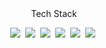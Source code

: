 


<center>Tech Stack</center>
<p align="center">
<img src="https://img.shields.io/badge/Go-9fc9fc?style=flat-square&logo=Go&logoColor=white"/></a>&nbsp
<img src="https://img.shields.io/badge/Python-3766AB?style=flat-square&logo=Python&logoColor=white"/></a>&nbsp
<img src="https://img.shields.io/badge/Django-092E20?style=flat-square&logo=Django&logoColor=white"/></a>&nbsp 
<img src="https://img.shields.io/badge/Azure-011D9C?style=flat-square&logo=microsoft-azure&logoColor=white"/></a>&nbsp 
<img src="https://img.shields.io/badge/GCP-9C0101?style=flat-square&logo=google-cloud&logoColor=white"/></a>&nbsp 
<img src="https://img.shields.io/badge/aws-333664?style=flat-square&logo=amazon-aws&logoColor=white"/></a>&nbsp 
</p>